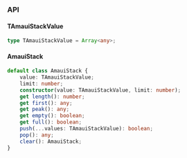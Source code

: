 

### API

#### TAmauiStackValue

```ts
type TAmauiStackValue = Array<any>;
```

#### AmauiStack

```ts
default class AmauiStack {
    value: TAmauiStackValue;
    limit: number;
    constructor(value: TAmauiStackValue, limit: number);
    get length(): number;
    get first(): any;
    get peak(): any;
    get empty(): boolean;
    get full(): boolean;
    push(...values: TAmauiStackValue): boolean;
    pop(): any;
    clear(): AmauiStack;
}
```

